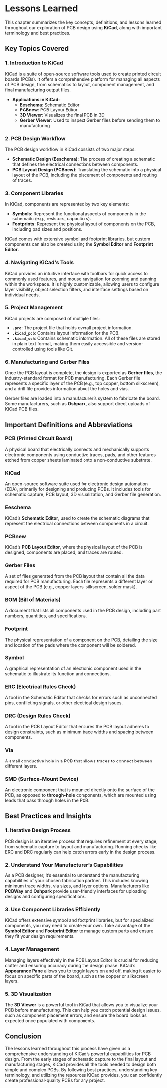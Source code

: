 # Lessons Learned

This chapter summarizes the key concepts, definitions, and lessons learned throughout our exploration of PCB design using **KiCad**, along with important terminology and best practices.

## Key Topics Covered

### 1. **Introduction to KiCad**
KiCad is a suite of open-source software tools used to create printed circuit boards (PCBs). It offers a comprehensive platform for managing all aspects of PCB design, from schematics to layout, component management, and final manufacturing output files.

- **Applications in KiCad:**
  - **Eeschema**: Schematic Editor
  - **PCBnew**: PCB Layout Editor
  - **3D Viewer**: Visualizes the final PCB in 3D
  - **Gerber Viewer**: Used to inspect Gerber files before sending them to manufacturing

### 2. **PCB Design Workflow**
The PCB design workflow in KiCad consists of two major steps:
- **Schematic Design (Eeschema)**: The process of creating a schematic that defines the electrical connections between components.
- **PCB Layout Design (PCBnew)**: Translating the schematic into a physical layout of the PCB, including the placement of components and routing of traces.

### 3. **Component Libraries**
In KiCad, components are represented by two key elements:
- **Symbols**: Represent the functional aspects of components in the schematic (e.g., resistors, capacitors).
- **Footprints**: Represent the physical layout of components on the PCB, including pad sizes and positions.

KiCad comes with extensive symbol and footprint libraries, but custom components can also be created using the **Symbol Editor** and **Footprint Editor**.

### 4. **Navigating KiCad's Tools**
KiCad provides an intuitive interface with toolbars for quick access to commonly used features, and mouse navigation for zooming and panning within the workspace. It is highly customizable, allowing users to configure layer visibility, object selection filters, and interface settings based on individual needs.

### 5. **Project Management**
KiCad projects are composed of multiple files:
- **`.pro`**: The project file that holds overall project information.
- **`.kicad_pcb`**: Contains layout information for the PCB.
- **`.kicad_sch`**: Contains schematic information.
All of these files are stored in plain text format, making them easily accessible and version-controlled using tools like Git.

### 6. **Manufacturing and Gerber Files**
Once the PCB layout is complete, the design is exported as **Gerber files**, the industry-standard format for PCB manufacturing. Each Gerber file represents a specific layer of the PCB (e.g., top copper, bottom silkscreen), and a drill file provides information about the holes and vias.

Gerber files are loaded into a manufacturer’s system to fabricate the board. Some manufacturers, such as **Oshpark**, also support direct uploads of KiCad PCB files.

## Important Definitions and Abbreviations

### PCB (Printed Circuit Board)
A physical board that electrically connects and mechanically supports electronic components using conductive traces, pads, and other features etched from copper sheets laminated onto a non-conductive substrate.

### KiCad
An open-source software suite used for electronic design automation (EDA), primarily for designing and producing PCBs. It includes tools for schematic capture, PCB layout, 3D visualization, and Gerber file generation.

### Eeschema
KiCad’s **Schematic Editor**, used to create the schematic diagrams that represent the electrical connections between components in a circuit.

### PCBnew
KiCad’s **PCB Layout Editor**, where the physical layout of the PCB is designed, components are placed, and traces are routed.

### Gerber Files
A set of files generated from the PCB layout that contain all the data required for PCB manufacturing. Each file represents a different layer or aspect of the PCB (e.g., copper layers, silkscreen, solder mask).

### BOM (Bill of Materials)
A document that lists all components used in the PCB design, including part numbers, quantities, and specifications.

### Footprint
The physical representation of a component on the PCB, detailing the size and location of the pads where the component will be soldered.

### Symbol
A graphical representation of an electronic component used in the schematic to illustrate its function and connections.

### ERC (Electrical Rules Check)
A tool in the Schematic Editor that checks for errors such as unconnected pins, conflicting signals, or other electrical design issues.

### DRC (Design Rules Check)
A tool in the PCB Layout Editor that ensures the PCB layout adheres to design constraints, such as minimum trace widths and spacing between components.

### Via
A small conductive hole in a PCB that allows traces to connect between different layers.

### SMD (Surface-Mount Device)
An electronic component that is mounted directly onto the surface of the PCB, as opposed to **through-hole** components, which are mounted using leads that pass through holes in the PCB.

## Best Practices and Insights

### 1. **Iterative Design Process**
PCB design is an iterative process that requires refinement at every stage, from schematic capture to layout and manufacturing. Running checks like ERC and DRC regularly can help catch errors early in the design process.

### 2. **Understand Your Manufacturer’s Capabilities**
As a PCB designer, it’s essential to understand the manufacturing capabilities of your chosen fabrication partner. This includes knowing minimum trace widths, via sizes, and layer options. Manufacturers like **PCBWay** and **Oshpark** provide user-friendly interfaces for uploading designs and configuring specifications.

### 3. **Use Component Libraries Efficiently**
KiCad offers extensive symbol and footprint libraries, but for specialized components, you may need to create your own. Take advantage of the **Symbol Editor** and **Footprint Editor** to manage custom parts and ensure they fit your design requirements.

### 4. **Layer Management**
Managing layers effectively in the PCB Layout Editor is crucial for reducing clutter and ensuring accuracy during the design phase. KiCad’s **Appearance Pane** allows you to toggle layers on and off, making it easier to focus on specific parts of the board, such as the copper or silkscreen layers.

### 5. **3D Visualization**
The **3D Viewer** is a powerful tool in KiCad that allows you to visualize your PCB before manufacturing. This can help you catch potential design issues, such as component placement errors, and ensure the board looks as expected once populated with components.

## Conclusion

The lessons learned throughout this process have given us a comprehensive understanding of KiCad’s powerful capabilities for PCB design. From the early stages of schematic capture to the final layout and manufacturing stages, KiCad provides all the tools needed to design both simple and complex PCBs. By following best practices, understanding key terminology, and utilizing the resources KiCad provides, you can confidently create professional-quality PCBs for any project.